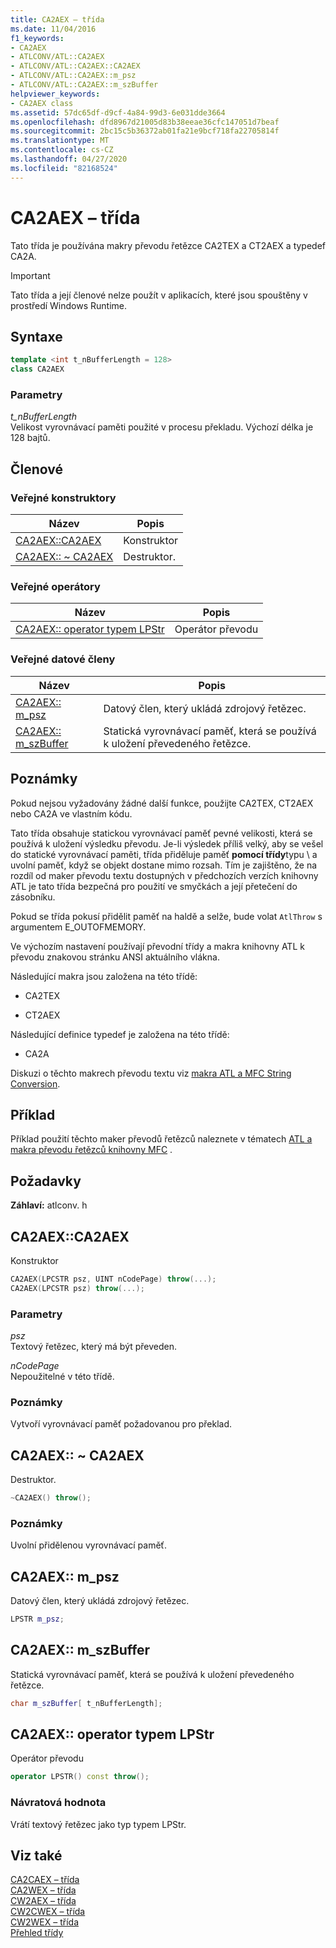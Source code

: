 ```yaml
---
title: CA2AEX – třída
ms.date: 11/04/2016
f1_keywords:
- CA2AEX
- ATLCONV/ATL::CA2AEX
- ATLCONV/ATL::CA2AEX::CA2AEX
- ATLCONV/ATL::CA2AEX::m_psz
- ATLCONV/ATL::CA2AEX::m_szBuffer
helpviewer_keywords:
- CA2AEX class
ms.assetid: 57dc65df-d9cf-4a84-99d3-6e031dde3664
ms.openlocfilehash: dfd8967d21005d83b38eeae36cfc147051d7beaf
ms.sourcegitcommit: 2bc15c5b36372ab01fa21e9bcf718fa22705814f
ms.translationtype: MT
ms.contentlocale: cs-CZ
ms.lasthandoff: 04/27/2020
ms.locfileid: "82168524"
---
```

# <a name="ca2aex-class"></a>CA2AEX – třída

Tato třída je používána makry převodu řetězce CA2TEX a CT2AEX a typedef CA2A.

> [!IMPORTANT]
> Tato třída a její členové nelze použít v aplikacích, které jsou spouštěny v prostředí Windows Runtime.

## <a name="syntax"></a>Syntaxe

```cpp
template <int t_nBufferLength = 128>
class CA2AEX
```

### <a name="parameters"></a>Parametry

*t_nBufferLength*<br/>
Velikost vyrovnávací paměti použité v procesu překladu. Výchozí délka je 128 bajtů.

## <a name="members"></a>Členové

### <a name="public-constructors"></a>Veřejné konstruktory

|Název|Popis|
|----------|-----------------|
|[CA2AEX::CA2AEX](#ca2aex)|Konstruktor|
|[CA2AEX:: ~ CA2AEX](#dtor)|Destruktor.|

### <a name="public-operators"></a>Veřejné operátory

|Název|Popis|
|----------|-----------------|
|[CA2AEX:: operator typem LPStr](#operator_lpstr)|Operátor převodu|

### <a name="public-data-members"></a>Veřejné datové členy

|Název|Popis|
|----------|-----------------|
|[CA2AEX:: m_psz](#m_psz)|Datový člen, který ukládá zdrojový řetězec.|
|[CA2AEX:: m_szBuffer](#m_szbuffer)|Statická vyrovnávací paměť, která se používá k uložení převedeného řetězce.|

## <a name="remarks"></a>Poznámky

Pokud nejsou vyžadovány žádné další funkce, použijte CA2TEX, CT2AEX nebo CA2A ve vlastním kódu.

Tato třída obsahuje statickou vyrovnávací paměť pevné velikosti, která se používá k uložení výsledku převodu. Je-li výsledek příliš velký, aby se vešel do statické vyrovnávací paměti, třída přiděluje paměť **pomocí třídy**typu \ a uvolní paměť, když se objekt dostane mimo rozsah. Tím je zajištěno, že na rozdíl od maker převodu textu dostupných v předchozích verzích knihovny ATL je tato třída bezpečná pro použití ve smyčkách a její přetečení do zásobníku.

Pokud se třída pokusí přidělit paměť na haldě a selže, bude volat `AtlThrow` s argumentem E_OUTOFMEMORY.

Ve výchozím nastavení používají převodní třídy a makra knihovny ATL k převodu znakovou stránku ANSI aktuálního vlákna.

Následující makra jsou založena na této třídě:

- CA2TEX

- CT2AEX

Následující definice typedef je založena na této třídě:

- CA2A

Diskuzi o těchto makrech převodu textu viz [makra ATL a MFC String Conversion](string-conversion-macros.md).

## <a name="example"></a>Příklad

Příklad použití těchto maker převodů řetězců naleznete v tématech [ATL a makra převodu řetězců knihovny MFC](string-conversion-macros.md) .

## <a name="requirements"></a>Požadavky

**Záhlaví:** atlconv. h

## <a name="ca2aexca2aex"></a><a name="ca2aex"></a>CA2AEX::CA2AEX

Konstruktor

```cpp
CA2AEX(LPCSTR psz, UINT nCodePage) throw(...);
CA2AEX(LPCSTR psz) throw(...);
```

### <a name="parameters"></a>Parametry

*psz*<br/>
Textový řetězec, který má být převeden.

*nCodePage*<br/>
Nepoužitelné v této třídě.

### <a name="remarks"></a>Poznámky

Vytvoří vyrovnávací paměť požadovanou pro překlad.

## <a name="ca2aexca2aex"></a><a name="dtor"></a>CA2AEX:: ~ CA2AEX

Destruktor.

```cpp
~CA2AEX() throw();
```

### <a name="remarks"></a>Poznámky

Uvolní přidělenou vyrovnávací paměť.

## <a name="ca2aexm_psz"></a><a name="m_psz"></a>CA2AEX:: m_psz

Datový člen, který ukládá zdrojový řetězec.

```cpp
LPSTR m_psz;
```

## <a name="ca2aexm_szbuffer"></a><a name="m_szbuffer"></a>CA2AEX:: m_szBuffer

Statická vyrovnávací paměť, která se používá k uložení převedeného řetězce.

```cpp
char m_szBuffer[ t_nBufferLength];
```

## <a name="ca2aexoperator-lpstr"></a><a name="operator_lpstr"></a>CA2AEX:: operator typem LPStr

Operátor převodu

```cpp
operator LPSTR() const throw();
```

### <a name="return-value"></a>Návratová hodnota

Vrátí textový řetězec jako typ typem LPStr.

## <a name="see-also"></a>Viz také

[CA2CAEX – třída](../../atl/reference/ca2caex-class.md)<br/>
[CA2WEX – třída](../../atl/reference/ca2wex-class.md)<br/>
[CW2AEX – třída](../../atl/reference/cw2aex-class.md)<br/>
[CW2CWEX – třída](../../atl/reference/cw2cwex-class.md)<br/>
[CW2WEX – třída](../../atl/reference/cw2wex-class.md)<br/>
[Přehled třídy](../../atl/atl-class-overview.md)
